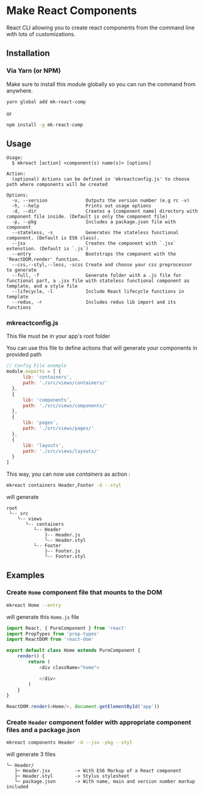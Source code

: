 # Make React Components

React CLI allowing you to create react components from the command line with lots of customizations.

## Installation

### Via Yarn (or NPM)

Make sure to install this module globally so you can run the command from anywhere.

```bash
yarn global add mk-react-comp
```

or

```bash
npm install -g mk-react-comp
```

## Usage

    Usage:
      $ mkreact [action] <component(s) name(s)> [options]

    Action:
      (optional) Actions can be defined in 'mkreactconfig.js' to choose path where components will be created

    Options:
      -v, --version              Outputs the version number (e.g rc -v)
      -h, --help                 Prints out usage options
      -d, --dir                  Creates a [component name] directory with component file inside. (Default is only the component file)
      -p, --pkg                  Includes a package.json file with component
      --stateless, -s            Generates the stateless functional component. (Default is ES6 class).
      --jsx                      Creates the component with `.jsx` extenstion. (Default is `.js`)
      --entry                    Bootstraps the component with the 'ReactDOM.render' function.
      --css,--styl,--less, -scss Create and choose your css preprocessor to generate
      --full, -f                 Generate folder with a .js file for functional part, a .jsx file with stateless functional component as template, and a style file
      --lifecycle, -l            Include React lifecycle functions in template
      --redux, -r                Includes redux lib import and its functions

### mkreactconfig.js

This file must be in your app's root folder

You can use this file to define actions that will generate your components in provided path

```js
// Config File exemple
module.exports = [ {
      lib: 'containers',
      path: './src/views/containers/'
  },
  {
      lib: 'components',
      path: './src/views/components/'
  },
  {
      lib: 'pages',
      path: './src/views/pages/'
  },
  {
      lib: 'layouts',
      path: './src/views/layouts/'
  }
]
```

This way, you can now use *containers* as action :

```bash
mkreact containers Header,Footer -d --styl
```

will generate

```
root
 └-- src
    └-- views
       └-- containers
          └-- Header
              ├-- Header.js
              └-- Header.styl
          └-- Footer
              ├-- Footer.js
              └-- Footer.styl

```

## Examples

### Create `Home` component file that mounts to the DOM

```bash
mkreact Home --entry
```

will generate this `Home.js` file

```js
import React, { PureComponent } from 'react'
import PropTypes from 'prop-types'
import ReactDOM from 'react-dom'

export default class Home extends PureComponent {
    render() {
        return (
            <div className="home">

            </div>
        )
    }
}

ReactDOM.render(<Home/>, document.getElementById('app'))
```

### Create `Header` component folder with appropriate component files and a package.json

```bash
mkreact components Header -d --jsx -pkg --styl
```

will generate 3 files

```
└─ Header/
   ├─ Header.jsx         -> With ES6 Markup of a React component
   ├─ Header.styl        -> Stylus stylesheet
   └─ package.json       -> With name, main and version number markup included
```
